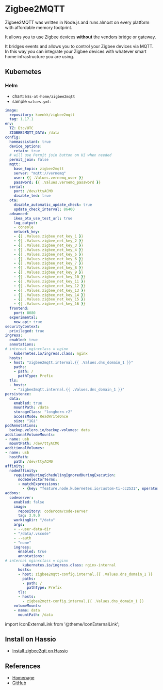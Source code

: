 # Zigbee2MQTT

Zigbee2MQTT was written in Node.js and runs almost on every platform with affordable memory footprint.

It allows you to use Zigbee devices **without** the vendors bridge or gateway. 

It bridges events and allows you to control your Zigbee devices via MQTT. In this way you can integrate your 
Zigbee devices with whatever smart home infrastructure you are using.

## Kubernetes

### Helm

* chart: `k8s-at-home/zigbee2mqtt`
* sample `values.yml`:

```yaml
image:
  repository: koenkk/zigbee2mqtt
  tag: 1.17.1
env:
  TZ: Etc/UTC
  ZIGBEE2MQTT_DATA: /data
config:
  homeassistant: true
  device_options:
    retain: true
  # will use Permit join button on UI when needed
  permit_join: false
  mqtt:
    base_topic: zigbee2mqtt
    server: "mqtt://vernemq"
    user: {{ .Values.vernemq_user }}
    password: {{ .Values.vernemq_password }}
  serial:
    port: /dev/ttyACM0
    disable_led: true
  ota:
    disable_automatic_update_check: true
    update_check_interval: 86400
  advanced:
    ikea_ota_use_test_url: true
    log_output:
    - console
    network_key:
    - {{ .Values.zigbee_net_key_1 }}
    - {{ .Values.zigbee_net_key_2 }}
    - {{ .Values.zigbee_net_key_3 }}
    - {{ .Values.zigbee_net_key_4 }}
    - {{ .Values.zigbee_net_key_5 }}
    - {{ .Values.zigbee_net_key_6 }}
    - {{ .Values.zigbee_net_key_7 }}
    - {{ .Values.zigbee_net_key_8 }}
    - {{ .Values.zigbee_net_key_9 }}
    - {{ .Values.zigbee_net_key_10 }}
    - {{ .Values.zigbee_net_key_11 }}
    - {{ .Values.zigbee_net_key_12 }}
    - {{ .Values.zigbee_net_key_13 }}
    - {{ .Values.zigbee_net_key_14 }}
    - {{ .Values.zigbee_net_key_15 }}
    - {{ .Values.zigbee_net_key_16 }}
  frontend:
    port: 8080
  experimental:
    new_api: true
securityContext:
  privileged: true
ingress:
  enabled: true
  annotations:
# internal nginxclass = nginx
    kubernetes.io/ingress.class: nginx
  hosts:
  - host: "zigbee2mqtt.internal.{{ .Values.dns_domain_1 }}"
    paths:
    - path: /
      pathType: Prefix
  tls:
  - hosts:
    - "zigbee2mqtt.internal.{{ .Values.dns_domain_1 }}"
persistence:
  data:
    enabled: true
    mountPath: /data
    storageClass: "longhorn-r2"
    accessMode: ReadWriteOnce
    size: "1Gi"
podAnnotations:
  backup.velero.io/backup-volumes: data
additionalVolumeMounts:
- name: usb
  mountPath: /dev/ttyACM0
additionalVolumes:
- name: usb
  hostPath:
    path: /dev/ttyACM0
affinity:
  nodeAffinity:
    requiredDuringSchedulingIgnoredDuringExecution:
      nodeSelectorTerms:
      - matchExpressions:
        - {key: "feature.node.kubernetes.io/custom-ti-cc2531", operator: In, values: ["true"]}
addons:
  codeserver:
    enabled: false
    image:
      repository: codercom/code-server
      tag: 3.9.0
    workingDir: "/data"
    args:
    - --user-data-dir
    - "/data/.vscode"
    - --auth
    - "none"
    ingress:
      enabled: true
      annotations:
# internal nginxclass = nginx
        kubernetes.io/ingress.class: nginx-internal
      hosts:
      - host: zigbee2mqtt-config.internal.{{ .Values.dns_domain_1 }}
        paths:
        - path: /
          pathType: Prefix
      tls:
      - hosts:
        - zigbee2mqtt-config.internal.{{ .Values.dns_domain_1 }}
    volumeMounts:
    - name: data
      mountPath: /data
```

import IconExternalLink from '@theme/IconExternalLink';

## Install on Hassio

* [Install zigbee2qtt on Hassio <IconExternalLink />](https://domoticaencasa.es/tutorial-instalar-zigbee2mqtt-hassio)

## References


* [Homepage<IconExternalLink />](https://www.zigbee2mqtt.io/getting_started/running_zigbee2mqtt.html>*)
* [GitHub<IconExternalLink />](https://github.com/Koenkk/zigbee2mqtt)


